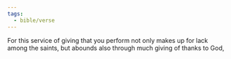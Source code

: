 ```yaml
---
tags:
  - bible/verse
---
```

For this service of giving that you perform not only makes up for lack among the saints, but abounds also through much giving of thanks to God,